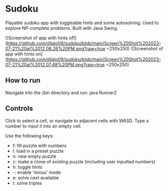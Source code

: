 # Sudoku
Playable sudoku app with toggleable hints and some autosolving. Used to explore NP-complete problems.
Built with Java Swing.

![Screenshot of app with hints off](https://github.com/djlalo08/sudoku/blob/main/Screen%20Shot%202023-07-21%20at%2012.08.26%20PM.png?raw=true =250x250)
![Screenshot of app with hints on](https://github.com/djlalo08/sudoku/blob/main/Screen%20Shot%202023-07-21%20at%2012.07.48%20PM.png?raw=true =250x250)
## How to run

Navigate into the /bin directory and run: java Runner2

## Controls

Click to select a cell, or navigate to adjacent cells with WASD.
Type a number to input it into an empty cell.

Use the following keys:
- f: fill puzzle with numbers
- l: load in a preset puzzle
- n: new empty puzzle
- c: make a clone of existing puzzle (including user inputted numbers)
- h: toggle hints
- -: enable 'minus' mode
- e: solve next available
- t: solve triples
